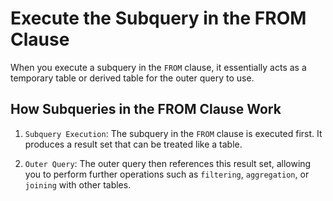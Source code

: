 # Execute the Subquery in the FROM Clause

When you execute a subquery in the `FROM` clause, it essentially acts as a temporary table or derived table for the outer query to use.

## How Subqueries in the FROM Clause Work

1. `Subquery Execution`: The subquery in the `FROM` clause is executed first. It produces a result set that can be treated like a table.

2. `Outer Query`: The outer query then references this result set, allowing you to perform further operations such as `filtering`, `aggregation`, or `joining` with other tables.
